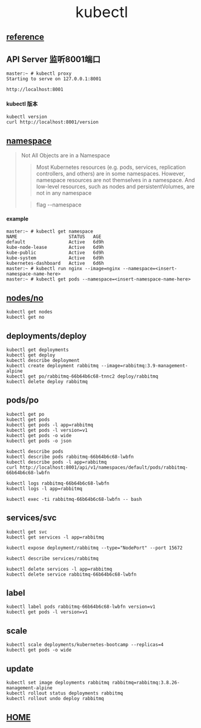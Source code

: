 <div style="text-align: center;font-size: 40px;">kubectl</div>

## [reference](https://kubernetes.io/docs/reference/kubectl/overview/)

## API Server 监听8001端口

```shell
master:~ # kubectl proxy
Starting to serve on 127.0.0.1:8001

http://localhost:8001
```

#### kubectl 版本

```shell
kubectl version
curl http://localhost:8001/version
```

## [namespace](https://kubernetes.io/docs/concepts/overview/working-with-objects/namespaces/)

> Not All Objects are in a Namespace
> > Most Kubernetes resources (e.g. pods, services, replication controllers, and others) are in some namespaces. However, namespace resources are not themselves in a namespace. And low-level resources, such as nodes and persistentVolumes, are not in any namespace
>
> > flag --namespace

#### example

```shell
master:~ # kubectl get namespace
NAME                   STATUS   AGE
default                Active   6d9h
kube-node-lease        Active   6d9h
kube-public            Active   6d9h
kube-system            Active   6d9h
kubernetes-dashboard   Active   6d6h
master:~ # kubectl run nginx --image=nginx --namespace=<insert-namespace-name-here>
master:~ # kubectl get pods --namespace=<insert-namespace-name-here>
```

## [nodes/no](https://kubernetes.io/docs/concepts/architecture/nodes/)

```shell
kubectl get nodes
kubectl get no
```

## deployments/deploy

```shell
kubectl get deployments
kubectl get deploy
kubectl describe deployment
kubectl create deployment rabbitmq --image=rabbitmq:3.9-management-alpine
kubectl get po/rabbitmq-66b64b6c68-tnnc2 deploy/rabbitmq
kubectl delete deploy rabbitmq
```

## pods/po

```shell
kubectl get po
kubectl get pods
kubectl get pods -l app=rabbitmq
kubectl get pods -l version=v1
kubectl get pods -o wide
kubectl get pods -o json

kubectl describe pods
kubectl describe pods rabbitmq-66b64b6c68-lwbfn
kubectl describe pods -l app=rabbitmq
curl http://localhost:8001/api/v1/namespaces/default/pods/rabbitmq-66b64b6c68-lwbfn

kubectl logs rabbitmq-66b64b6c68-lwbfn
kubectl logs -l app=rabbitmq

kubectl exec -ti rabbitmq-66b64b6c68-lwbfn -- bash
```

## services/svc

```shell
kubectl get svc
kubectl get services -l app=rabbitmq

kubectl expose deployment/rabbitmq --type="NodePort" --port 15672

kubectl describe services/rabbitmq

kubectl delete services -l app=rabbitmq
kubectl delete service rabbitmq-66b64b6c68-lwbfn
```

## label

```shell
kubectl label pods rabbitmq-66b64b6c68-lwbfn version=v1
kubectl get pods -l version=v1
```

## scale

```shell
kubectl scale deployments/kubernetes-bootcamp --replicas=4
kubectl get pods -o wide
```

## update

```shell
kubectl set image deployments rabbitmq rabbitmq=rabbitmq:3.8.26-management-alpine
kubectl rollout status deployments rabbitmq
kubectl rollout undo deploy rabbitmq
```

## [HOME](../../../index.md)